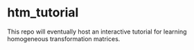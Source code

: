 # htm_tutorial
This repo will eventually host an interactive tutorial for learning homogeneous transformation matrices.
